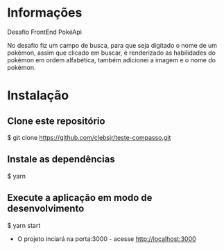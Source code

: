 # Informações
Desafio FrontEnd PokéApi

No desafio fiz um campo de busca, para que seja digitado o nome de um pokémon, assim que clicado em buscar, é renderizado as habilidades do pokémon em ordem alfabética, também adicionei a imagem e o nome do pokémon.

# Instalação
## Clone este repositório
$ git clone <https://github.com/clebsjr/teste-compasso.git>

## Instale as dependências
$ yarn

## Execute a aplicação em modo de desenvolvimento
$ yarn start
* O projeto inciará na porta:3000 - acesse <http://localhost:3000> 
